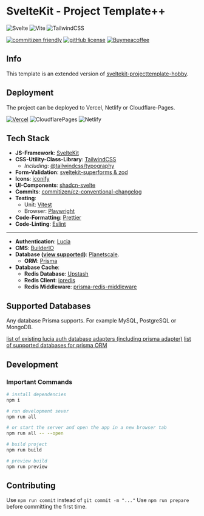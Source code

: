 # SvelteKit - Project Template++

![Svelte](https://img.shields.io/badge/svelte-%23f1413d.svg?style=for-the-badge&logo=svelte&logoColor=white)
![Vite](https://img.shields.io/badge/vite-%23646CFF.svg?style=for-the-badge&logo=vite&logoColor=white)
![TailwindCSS](https://img.shields.io/badge/tailwindcss-%2338B2AC.svg?style=for-the-badge&logo=tailwind-css&logoColor=white)

[![commitizen friendly](https://img.shields.io/badge/commitizen-friendly-brightgreen.svg)](http://commitizen.github.io/cz-cli/)
[![gitHub license](https://badgen.net/github/license/jonasfroeller/sveltekit-projecttemplate-business)](https://github.com/jonasfroeller/sveltekit-projecttemplate-business/blob/main/LICENSE)
[![Buymeacoffee](https://badgen.net/badge/icon/buymeacoffee?icon=buymeacoffee&label)](https://buymeacoffee.com/jonasfroeller)

## Info

This template is an extended version of [sveltekit-projecttemplate-hobby](https://github.com/jonasfroeller/sveltekit-projecttemplate-hobby).

## Deployment

The project can be deployed to Vercel, Netlify or Cloudflare-Pages.

[![Vercel](https://therealsujitk-vercel-badge.vercel.app/?app=sveltekit-projecttemplate-business.vercel.app)](https://sveltekit-projecttemplate-business.vercel.app)
![CloudflarePages](https://img.shields.io/website/https/sveltekit-projecttemplate-business.pages.dev?logo=cloudflarepages&label=cloudlare)
![Netlify](https://img.shields.io/website/https/sveltekit-projecttemplate-business.netlify.app?logo=netlify&label=netlify)

## Tech Stack

* **JS-Framework**: [SvelteKit](https://kit.svelte.dev/docs/creating-a-project)
* **CSS-Utility-Class-Library**: [TailwindCSS](https://tailwindcss.com/docs/guides/sveltekit)
  * *Including*: [@tailwindcss/typography](https://tailwindcss.com/docs/typography-plugin)
* **Form-Validation**: [sveltekit-superforms & zod](https://github.com/ciscoheat/sveltekit-superforms)
* **Icons**: [iconify](https://iconify.design/docs/icon-components/svelte/)
* **UI-Components**: [shadcn-svelte](https://www.shadcn-svelte.com/)
* **Commits**: [commitizen/cz-conventional-changelog](https://github.com/commitizen/cz-cli)
* **Testing**:
  * Unit: [Vitest](https://vitest.dev/)
  * Browser: [Playwright](https://playwright.dev/)
* **Code-Formatting**: [Prettier](https://prettier.io/)
* **Code-Linting**: [Eslint](https://eslint.org/)

---

* **Authentication**: [Lucia](https://lucia-auth.com/getting-started/sveltekit/)
* **CMS**: [BuilderIO](https://www.builder.io/c/docs/developers)
* **Database ([view supported](#supported-databases))**: [Planetscale](https://planetscale.com/).
  * **ORM**: [Prisma](https://www.prisma.io/docs/getting-started/setup-prisma/add-to-existing-project/relational-databases-typescript-planetscale)
* **Database Cache**:
  * **Redis Database**: [Upstash](upstash.com)
  * **Redis Client**: [ioredis](https://github.com/redis/ioredis)
  * **Redis Middleware**: [prisma-redis-middleware](https://github.com/Asjas/prisma-redis-middleware)

## Supported Databases

Any database Prisma supports. For example MySQL, PostgreSQL or MongoDB.

[list of existing lucia auth database adapters (including prisma adapter)](https://lucia-auth.com/basics/database/)
[list of supported databases for prisma ORM](https://www.prisma.io/docs/reference/database-reference/supported-databases)

## Development

### Important Commands

```bash
# install dependencies
npm i

# run development sever
npm run all

# or start the server and open the app in a new browser tab
npm run all -- --open

# build project
npm run build

# preview build
npm run preview
```

## Contributing

Use `npm run commit` instead of `git commit -m "..."`
Use `npm run prepare` before committing the first time.
